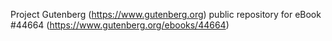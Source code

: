 Project Gutenberg (https://www.gutenberg.org) public repository for eBook #44664 (https://www.gutenberg.org/ebooks/44664)
